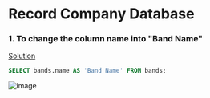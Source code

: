 # Record Company Database
### 1. To change the column name into "Band Name"
[Solution](https://github.com/sophiagracelydia/SQL/blob/main/Record%20Company/solutions/1.Change%20Column%20Name.sql)
```sql
SELECT bands.name AS 'Band Name' FROM bands;
```
![image](https://user-images.githubusercontent.com/52828894/151688848-26d3cf96-e7db-43c9-a946-78045f91c2d7.png)
